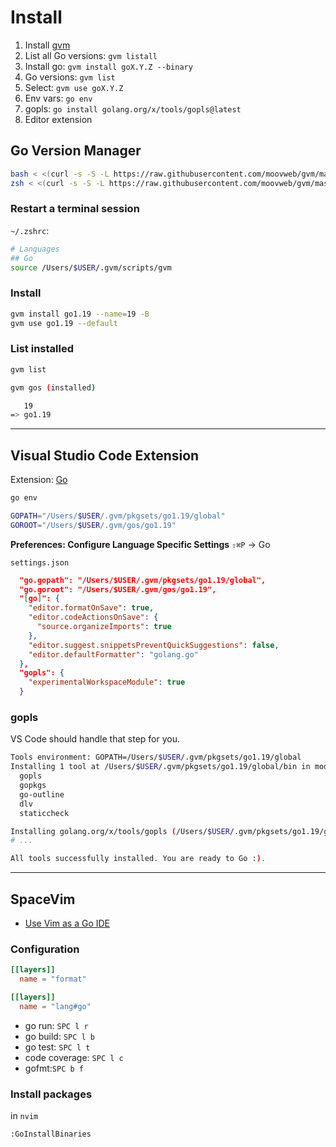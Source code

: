 # Install

1. Install [gvm](https://github.com/moovweb/gvm)
2. List all Go versions: `gvm listall`
3. Install go: `gvm install goX.Y.Z --binary`
4. Go versions: `gvm list`
5. Select: `gvm use goX.Y.Z`
6. Env vars: `go env`
7. gopls: `go install golang.org/x/tools/gopls@latest`
8. Editor extension

## Go Version Manager

```bash
bash < <(curl -s -S -L https://raw.githubusercontent.com/moovweb/gvm/master/binscripts/gvm-installer)
zsh < <(curl -s -S -L https://raw.githubusercontent.com/moovweb/gvm/master/binscripts/gvm-installer)
```

### Restart a terminal session

`~/.zshrc`:

```bash
# Languages
## Go
source /Users/$USER/.gvm/scripts/gvm
```

### Install

```bash
gvm install go1.19 --name=19 -B
gvm use go1.19 --default
```

### List installed

```bash
gvm list

gvm gos (installed)

   19
=> go1.19
```

---

## Visual Studio Code Extension

Extension: [Go](https://marketplace.visualstudio.com/items?itemName=golang.go)

```bash
go env

GOPATH="/Users/$USER/.gvm/pkgsets/go1.19/global"
GOROOT="/Users/$USER/.gvm/gos/go1.19"
```

**Preferences: Configure Language Specific Settings** `⇧⌘P` → Go

`settings.json`

```json
  "go.gopath": "/Users/$USER/.gvm/pkgsets/go1.19/global",
  "go.goroot": "/Users/$USER/.gvm/gos/go1.19",
  "[go]": {
    "editor.formatOnSave": true,
    "editor.codeActionsOnSave": {
      "source.organizeImports": true
    },
    "editor.suggest.snippetsPreventQuickSuggestions": false,
    "editor.defaultFormatter": "golang.go"
  },
  "gopls": {
    "experimentalWorkspaceModule": true
  }
```

### gopls

VS Code should handle that step for you.

```bash
Tools environment: GOPATH=/Users/$USER/.gvm/pkgsets/go1.19/global
Installing 1 tool at /Users/$USER/.gvm/pkgsets/go1.19/global/bin in module mode.
  gopls
  gopkgs
  go-outline
  dlv
  staticcheck

Installing golang.org/x/tools/gopls (/Users/$USER/.gvm/pkgsets/go1.19/global/bin/gopls) SUCCEEDED
# ...

All tools successfully installed. You are ready to Go :).
```

---

## SpaceVim

- [Use Vim as a Go IDE](https://spacevim.org/use-vim-as-a-go-ide/)

### Configuration

```toml
[[layers]]
  name = "format"

[[layers]]
  name = "lang#go"
```

- go run: `SPC l r`
- go build: `SPC l b`
- go test: `SPC l t`
- code coverage: `SPC l c`
- gofmt:`SPC b f`

### Install packages

in `nvim`

```bash
:GoInstallBinaries
```

